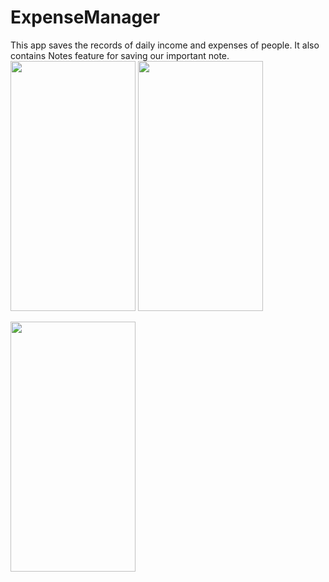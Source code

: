 # ExpenseManager
This app saves the records of daily income and expenses of people. It also contains Notes feature for saving our important note.
<img src="https://user-images.githubusercontent.com/66813313/123534348-2ee88f00-d73a-11eb-824b-385bbec39653.jpg" width="200" height="400" />  <span></span>  <img src="https://user-images.githubusercontent.com/66813313/123534380-6eaf7680-d73a-11eb-9d75-7f9c25b7f2f9.jpg" width="200" height="400" /> 

<img src="https://user-images.githubusercontent.com/66813313/123534381-7111d080-d73a-11eb-9e36-59d3b8a47191.jpg" width="200" height="400" /> 


